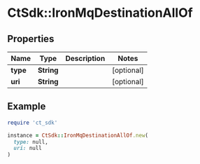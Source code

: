 # CtSdk::IronMqDestinationAllOf

## Properties

| Name | Type | Description | Notes |
| ---- | ---- | ----------- | ----- |
| **type** | **String** |  | [optional] |
| **uri** | **String** |  | [optional] |

## Example

```ruby
require 'ct_sdk'

instance = CtSdk::IronMqDestinationAllOf.new(
  type: null,
  uri: null
)
```

